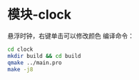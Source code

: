 # 模块-clock
悬浮时钟，右键单击可以修改颜色
编译命令：
```bash
cd clock
mkdir build && cd build 
qmake ../main.pro
make -j8
```
